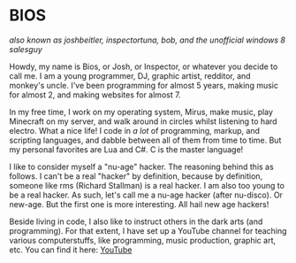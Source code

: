BIOS
====
*also known as joshbeitler, inspectortuna, bob, and the unofficial windows 8 salesguy*

Howdy, my name is Bios, or Josh, or Inspector, or whatever you decide to call me.  I am a young programmer, DJ, graphic artist, redditor, and monkey's uncle.  I've been programming for almost 5 years, making music for almost 2, and making websites for almost 7.

In my free time, I work on my operating system, Mirus, make music, play Minecraft on my server, and walk around in circles whilst listening to hard electro.  What a nice life!  I code in *a lot* of programming, markup, and scripting languages, and dabble between all of them from time to time.  But my personal favorites are Lua and C#.  C is the master language!

I like to consider myself a "nu-age" hacker.  The reasoning behind this as follows.  I can't be a real "hacker" by definition, because by definition, someone like rms (Richard Stallman) is a real hacker.  I am also too young to be a real hacker.  As such, let's call me a nu-age hacker (after nu-disco).  Or new-age.  But the first one is more interesting.  All hail new age hackers!

Beside living in code, I also like to instruct others in the dark arts (and programming).  For that extent, I have set up a YouTube channel for teaching various computerstuffs, like programming, music production, graphic art, etc.  You can find it here: [YouTube](http://www.youtube.com/iambios)